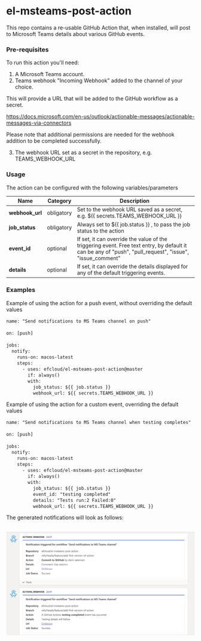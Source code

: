 # el-msteams-post-action
This repo contains a re-usable GitHub Action that, when installed, will post to Microsoft Teams details about various GitHub events.

### Pre-requisites
To run this action you'll need:

1. A Microsoft Teams account.
2. Teams webhook "Incoming Webhook" added to the channel of your choice.

This will provide a URL that will be added to the GitHub workflow as a secret. 

https://docs.microsoft.com/en-us/outlook/actionable-messages/actionable-messages-via-connectors

Please note that additional permissions are needed for the webhook addition to be completed successfully.

3. The webhook URL set as a secret in the repository, e.g. TEAMS_WEBHOOK_URL

### Usage

The action can be configured with the following variables/parameters

| Name        | Category   | Description | 
| ------------|------------|------------ |
| **webhook_url** | obligatory | Set to the webhook URL saved as a secret, e.g. ${{ secrets.TEAMS_WEBHOOK_URL }} |
| **job_status**  | obligatory | Always set to ${{ job.status }} , to pass the job status to the action |
| **event_id**    | optional   | If set, it can override the value of the triggering event. Free text entry, by default it can be any of "push", "pull_request", "issue", "issue_comment" |
| **details**     | optional   | If set, it can override the details displayed for any of the default triggering events. |

### Examples

Example of using the action for a push event, without overriding the default values

```
name: "Send notifications to MS Teams channel on push"

on: [push]

jobs:
  notify:
    runs-on: macos-latest
    steps:
      - uses: efcloud/el-msteams-post-action@master
        if: always()
        with:
          job_status: ${{ job.status }}
          webhook_url: ${{ secrets.TEAMS_WEBHOOK_URL }}
```

Example of using the action for a custom event, overriding the default values

```
name: "Send notifications to MS Teams channel when testing completes"

on: [push]

jobs:
  notify:
    runs-on: macos-latest
    steps:
      - uses: efcloud/el-msteams-post-action@master
        if: always()
        with:
          job_status: ${{ job.status }}
          event_id: "testing completed"
          details: "Tests run:2 Failed:0"
          webhook_url: ${{ secrets.TEAMS_WEBHOOK_URL }}
```

The generated notifications will look as follows:

## ![img](./resources/notifications.png)